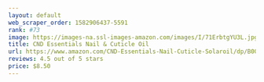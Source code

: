 ```yaml
---
layout: default 
﻿web_scraper_order: 1582906437-5591
rank: #73
image: https://images-na.ssl-images-amazon.com/images/I/71ErbtgYU3L.jpg
title: CND Essentials Nail & Cuticle Oil
url: https://www.amazon.com/CND-Essentials-Nail-Cuticle-Solaroil/dp/B0037MIMLW/ref=zg_mw_beauty_73?_encoding=UTF8&psc=1&refRID=YYBFCP7S84ZRSDXVY198
reviews: 4.5 out of 5 stars
price: $8.50 
---
```

